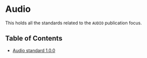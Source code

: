 # Audio

This holds all the standards related to the `AUDIO` publication focus.

## Table of Contents

- [Audio standard 1.0.0](./1.0.0/README.md)
